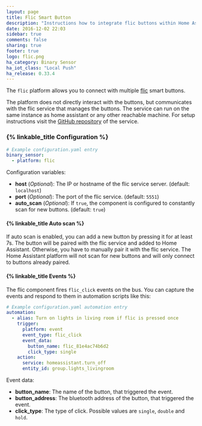 ```yaml
---
layout: page
title: Flic Smart Button
description: "Instructions how to integrate flic buttons within Home Assistant."
date: 2016-12-02 22:03
sidebar: true
comments: false
sharing: true
footer: true
logo: flic.png
ha_category: Binary Sensor
ha_iot_class: "Local Push"
ha_release: 0.33.4
---
```


The `flic` platform allows you to connect with multiple [flic](https://flic.io) smart buttons.

The platform does not directly interact with the buttons, but communicates with the flic service that manages the buttons. The service can run on the same instance as home assistant or any other reachable machine. For setup instructions visit the [GitHub repository](https://github.com/50ButtonsEach/fliclib-linux-hci#quick-start) of the service.

### {% linkable_title Configuration %}

```yaml
# Example configuration.yaml entry
binary_sensor:
  - platform: flic
```

Configuration variables:

- **host** (*Optional*): The IP or hostname of the flic service server. (default: `localhost`)
- **port** (*Optional*): The port of the flic service. (default: `5551`)
- **auto_scan** (*Optional*): If `true`, the component is configured to constantly scan for new buttons. (default: `true`)


#### {% linkable_title Auto scan %}

If auto scan is enabled, you can add a new button by pressing it for at least 7s. The button will be paired with the flic service and added to Home Assistant. Otherwise, you have to manually pair it with the flic service. The Home Assistant platform will not scan for new buttons and will only connect to buttons already paired.


#### {% linkable_title Events %}

The flic component fires `flic_click` events on the bus. You can capture the events and respond to them in automation scripts like this:

```yaml
# Example configuration.yaml automation entry
automation:
  - alias: Turn on lights in living room if flic is pressed once
    trigger:
      platform: event
      event_type: flic_click
      event_data:
        button_name: flic_81e4ac74b6d2
        click_type: single
    action:
      service: homeassistant.turn_off
      entity_id: group.lights_livingroom
```

Event data:

- **button_name**: The name of the button, that triggered the event.
- **button_address**: The bluetooth address of the button, that triggered the event.
- **click_type**: The type of click. Possible values are `single`, `double` and `hold`.
